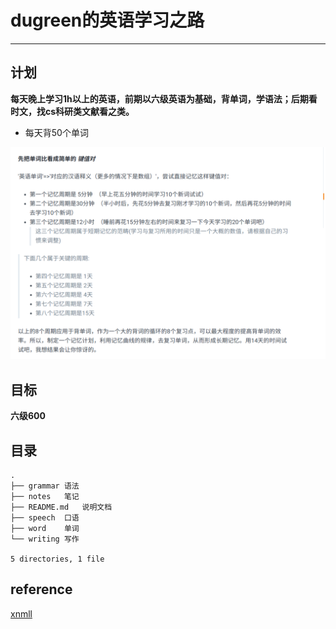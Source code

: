 # dugreen的英语学习之路

--------------------

## 计划

**每天晚上学习1h以上的英语，前期以六级英语为基础，背单词，学语法；后期看时文，找cs科研类文献看之类。**

* 每天背50个单词

![](images/memory.png)

## 目标

**六级600**

## 目录

```
.
├── grammar	语法
├── notes	笔记
├── README.md	说明文档
├── speech	口语
├── word	单词
└── writing	写作

5 directories, 1 file
```

## reference

[xnmll](https://github.com/xnmll/LearnEnglishEveryday/)


